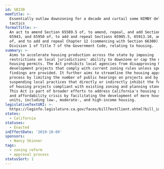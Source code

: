 ```yaml
---
id: SB330
memTitle: >-
  Essentially outlaw downzoning for a decade and curtail some NIMBY delay
  tactics
formalTitle: >-
  An act to amend Section 65589.5 of, to amend, repeal, and add Sections 65940,
  65943, and 65950 of, to add and repeal Sections 65905.5, 65913.10, and 65941.1
  of, and to add and repeal Chapter 12 (commencing with Section 66300) of
  Division 1 of Title 7 of the Government Code, relating to housing.
summary: >-
  Aims to accelerate housing production across the state by imposing
  restrictions on local jurisdictions' ability to downzone or cap the number of
  housing permits. The Act prohibits local agencies from disapproving housing
  development projects that comply with current zoning rules unless specific
  findings are provided. It further aims to streamline the housing approval
  process by limiting the number of public hearings on projects and by
  suspending local practices that directly or indirectly inhibit the feasibility
  of housing projects compliant with existing zoning and planning standards.
  This Act is part of broader efforts to address California's housing shortage
  and affordability crisis by facilitating the development of more housing
  units, including low-, moderate-, and high-income housing.
legislativeTextURI: >-
  https://leginfo.legislature.ca.gov/faces/billTextClient.xhtml?bill_id=201920200SB330
states:
  - California
statuses:
  - Enacted
inEffectDate: '2019-10-09'
sponsors:
  - Nancy Skinner
tags:
  - zoning reform
  - approval process
statusSort: 1
---
```

